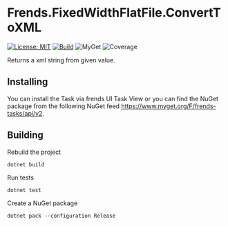 # Frends.FixedWidthFlatFile.ConvertToXML

[![License: MIT](https://img.shields.io/badge/License-MIT-green.svg)](https://opensource.org/licenses/MIT)
[![Build](https://github.com/FrendsPlatform/Frends.FixedWidthFlatFile/actions/workflows/ConvertToXML_main.yml/badge.svg)](https://github.com/FrendsPlatform/Frends.FixedWidthFlatFile/actions)
![MyGet](https://img.shields.io/myget/frends-tasks/v/Frends.FixedWidthFlatFile.ConvertToXML?label=NuGet)
![Coverage](https://app-github-custom-badges.azurewebsites.net/Badge?key=FrendsPlatform/Frends.FixedWidthFlatFile/Frends.FixedWidthFlatFile.ConvertToXML|main)

Returns a xml string from given value.

## Installing

You can install the Task via frends UI Task View or you can find the NuGet package from the following NuGet feed
https://www.myget.org/F/frends-tasks/api/v2.

## Building

Rebuild the project

`dotnet build`

Run tests

`dotnet test`

Create a NuGet package

`dotnet pack --configuration Release`
